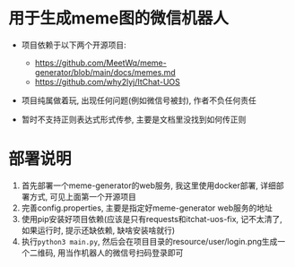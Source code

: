 # 用于生成meme图的微信机器人

* 项目依赖于以下两个开源项目:
  * https://github.com/MeetWq/meme-generator/blob/main/docs/memes.md
  * https://github.com/why2lyj/ItChat-UOS

* 项目纯属做着玩, 出现任何问题(例如微信号被封), 作者不负任何责任
* 暂时不支持正则表达式形式传参, 主要是文档里没找到如何传正则


# 部署说明
1. 首先部署一个meme-generator的web服务, 我这里使用docker部署, 详细部署方式, 可见上面第一个开源项目
2. 完善config.properties, 主要是指定好meme-generator web服务的地址
3. 使用pip安装好项目依赖(应该是只有requests和itchat-uos-fix, 记不太清了, 如果运行时, 提示还缺依赖, 缺啥安装啥就行)
4. 执行`python3 main.py`, 然后会在项目目录的resource/user/login.png生成一个二维码, 用当作机器人的微信号扫码登录即可
